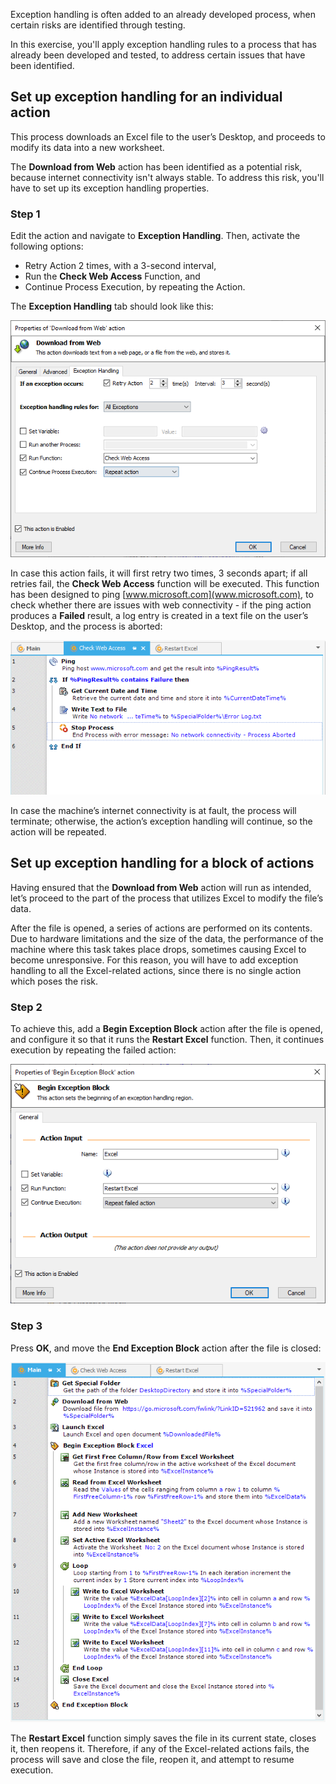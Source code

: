 Exception handling is often added to an already developed process, when certain risks are identified through testing.

In this exercise, you'll apply exception handling rules to a process that has already been developed and tested, to address certain issues that have been identified.

## Set up exception handling for an individual action

This process downloads an Excel file to the user’s Desktop, and proceeds to modify its data into a new worksheet.

The **Download from Web** action has been identified as a potential risk, because internet connectivity isn't always stable. To address this risk, you'll have to set up its exception handling properties.

### Step 1

Edit the action and navigate to **Exception Handling**. Then, activate the following options:

- Retry Action 2 times, with a 3-second interval,
- Run the **Check Web Access** Function, and
- Continue Process Execution, by repeating the Action.

The **Exception Handling** tab should look like this:

![The Exception Handling tab in the Download from Web action's properties.](..\media\download-from-web-action-properties.png)
 
In case this action fails, it will first retry two times, 3 seconds apart; if all retries fail, the **Check Web Access** function will be executed. This function has been designed to ping [www.microsoft.com](www.microsoft.com), to check whether there are issues with web connectivity - if the ping action produces a **Failed** result, a log entry is created in a text file on the user’s Desktop, and the process is aborted:

![The created process in the Workspace.](..\media\workspace.png)

In case the machine’s internet connectivity is at fault, the process will terminate; otherwise, the action’s exception handling will continue, so the action will be repeated.

## Set up exception handling for a block of actions

Having ensured that the **Download from Web** action will run as intended, let’s proceed to the part of the process that utilizes Excel to modify the file’s data.

After the file is opened, a series of actions are performed on its contents. Due to hardware limitations and the size of the data, the performance of the machine where this task takes place drops, sometimes causing Excel to become unresponsive. For this reason, you will have to add exception handling to all the Excel-related actions, since there is no single action which poses the risk.

### Step 2

To achieve this, add a **Begin Exception Block** action after the file is opened, and configure it so that it runs the **Restart Excel** function. Then, it continues execution by repeating the failed action:

![The Begin Exception Block action's properties.](..\media\begin-exception-block-action-properties-b.png)
 
### Step 3

Press **OK**, and move the **End Exception Block** action after the file is closed:

![The created process in the Workspace.](..\media\workspace-b.png)
  
The **Restart Excel** function simply saves the file in its current state, closes it, then reopens it. Therefore, if any of the Excel-related actions fails, the process will save and close the file, reopen it, and attempt to resume execution.